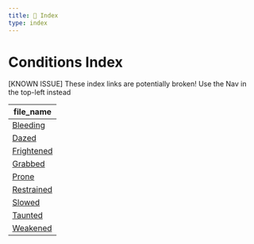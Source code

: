 ```yaml
---
title: 📑 Index
type: index
---
```


# Conditions Index

[KNOWN ISSUE] These index links are potentially broken! Use the Nav in the top-left instead

| file_name                   |
| --------------------------- |
| [Bleeding](../Bleeding)     |
| [Dazed](../Dazed)           |
| [Frightened](../Frightened) |
| [Grabbed](../Grabbed)       |
| [Prone](../Prone)           |
| [Restrained](../Restrained) |
| [Slowed](../Slowed)         |
| [Taunted](../Taunted)       |
| [Weakened](../Weakened)     |
